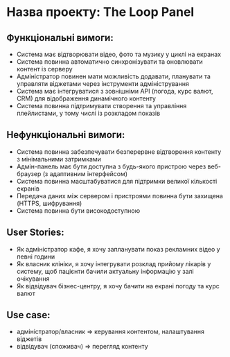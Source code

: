 # Назва проекту: The Loop Panel

## Функціональні вимоги:
- Система має відтворювати відео, фото та музику у циклі на екранах
- Система повинна автоматично синхронізувати та оновлювати контент із серверу
- Адміністратор повинен мати можливість додавати, планувати та управляти віджетами через інструменти адміністрування
- Система має інтегруватися з зовнішніми API (погода, курс валют, CRM) для відображення динамічного контенту
- Система повинна підтримувати створення та управління плейлистами, у тому числі із розкладом показів

## Нефункціональні вимоги:
- Система повинна забезпечувати безперервне відтворення контенту з мінімальними затримками
- Адмін-панель має бути доступна з будь-якого пристрою через веб-браузер (з адаптивним інтерфейсом)
- Система повинна масштабуватися для підтримки великої кількості екранів
- Передача даних між сервером і пристроями повинна бути захищена (HTTPS, шифрування)
- Система повинна бути високодоступною

## User Stories:
- Як адміністратор кафе, я хочу запланувати показ рекламних відео у певні години
- Як власник клініки, я хочу інтегрувати розклад прийому лікарів у систему, щоб пацієнти бачили актуальну інформацію у залі очікування
- Як відвідувач бізнес-центру, я хочу бачити на екрані погоду та курс валют

## Use case:
- адміністратор/власник => керування контентом, налаштування віджетів
- відвідувач (споживач) => перегляд контенту